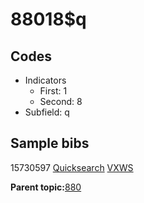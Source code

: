 # 88018$q

## Codes

-   Indicators
    -   First: 1
    -   Second: 8
-   Subfield: q

## Sample bibs

15730597 [Quicksearch](https://search.library.yale.edu/catalog/15730597) [VXWS](http://prodorbis.library.yale.edu:7014/vxws/GetHoldingsService?bibId=15730597)

**Parent topic:**[880](../../tags/880/880.md)

